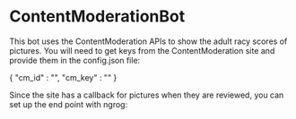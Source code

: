 # ContentModerationBot

This bot uses the ContentModeration APIs to show the adult racy scores of pictures. You will need to get keys from the ContentModeration site and  provide them in the config.json file:

{
    "cm_id" : "<id>",
    "cm_key" : "<key>"
}

Since the site has a callback for pictures when they are reviewed, you can set up the end point with ngrog: 

 